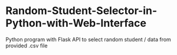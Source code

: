 # Random-Student-Selector-in-Python-with-Web-Interface
Python program with Flask API to select random student / data from provided .csv file
